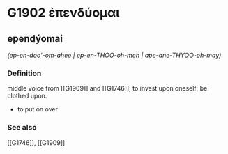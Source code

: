 # G1902 ἐπενδύομαι

## ependýomai

_(ep-en-doo'-om-ahee | ep-en-THOO-oh-meh | ape-ane-THYOO-oh-may)_

### Definition

middle voice from [[G1909]] and [[G1746]]; to invest upon oneself; be clothed upon.

- to put on over

### See also

[[G1746]], [[G1909]]

